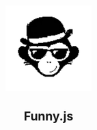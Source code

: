 <p align="center">
  <img width="200" height="200" src="https://raw.githubusercontent.com/alirezaarzehgar/funny/main/src/assets/logo.png">

  <h1 align="center"> Funny.js </h1>
</p>
